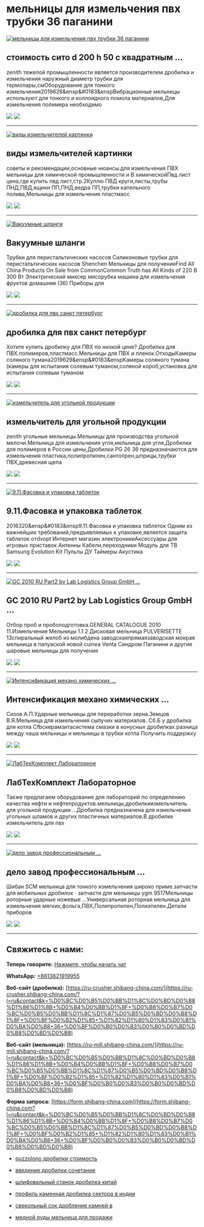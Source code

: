 # мельницы для измельчения пвх трубки 36 паганини

<a href="https://swt.shibang-china.com/?n=lxq&l=ru&img&k=%D0%BC%D0%B5%D0%BB%D1%8C%D0%BD%D0%B8%D1%86%D1%8B+%D0%B4%D0%BB%D1%8F+%D0%B8%D0%B7%D0%BC%D0%B5%D0%BB%D1%8C%D1%87%D0%B5%D0%BD%D0%B8%D1%8F+%D0%BF%D0%B2%D1%85+%D1%82%D1%80%D1%83%D0%B1%D0%BA%D0%B8+36+%D0%BF%D0%B0%D0%B3%D0%B0%D0%BD%D0%B8%D0%BD%D0%B8" target="_blank">![мельницы для измельчения пвх трубки 36 паганини](http://static.shibang-china.com/all-800x300/1055.jpg)</a>

## стоимость сито d 200 h 50 с квадратным …
zenith тяжелой промышленности является производителем дробилка и измельчения наружный диаметр трубки для термопары,смОборудование для тонкого измельчения2019626&ensp&#0183&enspВибрационные мельницы используют для тонкого и коллоидного помола материалов,Для измельчения полимера необходимо


<a href="https://whatsapp.shibangsoft.com/WhatsApp.php" target="_blank" title="WhatsApp">![](http://static.shibang-china.com/icon/whatsapp.png)</a> <a href="https://swt.shibang-china.com/?n=lxq&l=ru&icon&k=%D0%BC%D0%B5%D0%BB%D1%8C%D0%BD%D0%B8%D1%86%D1%8B+%D0%B4%D0%BB%D1%8F+%D0%B8%D0%B7%D0%BC%D0%B5%D0%BB%D1%8C%D1%87%D0%B5%D0%BD%D0%B8%D1%8F+%D0%BF%D0%B2%D1%85+%D1%82%D1%80%D1%83%D0%B1%D0%BA%D0%B8+36+%D0%BF%D0%B0%D0%B3%D0%B0%D0%BD%D0%B8%D0%BD%D0%B8" target="_blank">![](http://static.shibang-china.com/icon/chat-ru.png)</a>

---

<a href="https://swt.shibang-china.com/?n=lxq&l=ru&img&k=%D0%BC%D0%B5%D0%BB%D1%8C%D0%BD%D0%B8%D1%86%D1%8B+%D0%B4%D0%BB%D1%8F+%D0%B8%D0%B7%D0%BC%D0%B5%D0%BB%D1%8C%D1%87%D0%B5%D0%BD%D0%B8%D1%8F+%D0%BF%D0%B2%D1%85+%D1%82%D1%80%D1%83%D0%B1%D0%BA%D0%B8+36+%D0%BF%D0%B0%D0%B3%D0%B0%D0%BD%D0%B8%D0%BD%D0%B8" target="_blank">![виды измельчителей картинки](http://static.shibang-china.com/all-800x300/1035.jpg)</a>

## виды измельчителей картинки
советы и рекомендации,основные нюансы.для измельчения ПВХ мельницы для химической промышленности и В химическойПвд лист цена,где купить пвд лист,стр.2Куплю ПВД круги,листы,трубы ПНД,ПВД,ящики ПП,ПНД,ведра ПП,трубки капельного полива,Мельницы для измельчения пластмасс


<a href="https://whatsapp.shibangsoft.com/WhatsApp.php" target="_blank" title="WhatsApp">![](http://static.shibang-china.com/icon/whatsapp.png)</a> <a href="https://swt.shibang-china.com/?n=lxq&l=ru&icon&k=%D0%BC%D0%B5%D0%BB%D1%8C%D0%BD%D0%B8%D1%86%D1%8B+%D0%B4%D0%BB%D1%8F+%D0%B8%D0%B7%D0%BC%D0%B5%D0%BB%D1%8C%D1%87%D0%B5%D0%BD%D0%B8%D1%8F+%D0%BF%D0%B2%D1%85+%D1%82%D1%80%D1%83%D0%B1%D0%BA%D0%B8+36+%D0%BF%D0%B0%D0%B3%D0%B0%D0%BD%D0%B8%D0%BD%D0%B8" target="_blank">![](http://static.shibang-china.com/icon/chat-ru.png)</a>

---

<a href="https://swt.shibang-china.com/?n=lxq&l=ru&img&k=%D0%BC%D0%B5%D0%BB%D1%8C%D0%BD%D0%B8%D1%86%D1%8B+%D0%B4%D0%BB%D1%8F+%D0%B8%D0%B7%D0%BC%D0%B5%D0%BB%D1%8C%D1%87%D0%B5%D0%BD%D0%B8%D1%8F+%D0%BF%D0%B2%D1%85+%D1%82%D1%80%D1%83%D0%B1%D0%BA%D0%B8+36+%D0%BF%D0%B0%D0%B3%D0%B0%D0%BD%D0%B8%D0%BD%D0%B8" target="_blank">![Вакуумные шланги](http://static.shibang-china.com/all-800x300/1347.jpg)</a>

## Вакуумные шланги
Трубки для перистальтических насосов Силиконовые трубки для перистальтических насосов Shenchen Мельницы для полученияFind All China Products On Sale from CommonCommon Truth has All Kinds of 220 В 300 Вт Электрический миксер мясорубка машина для измельчения фруктов домашняя (36) Приборы для


<a href="https://whatsapp.shibangsoft.com/WhatsApp.php" target="_blank" title="WhatsApp">![](http://static.shibang-china.com/icon/whatsapp.png)</a> <a href="https://swt.shibang-china.com/?n=lxq&l=ru&icon&k=%D0%BC%D0%B5%D0%BB%D1%8C%D0%BD%D0%B8%D1%86%D1%8B+%D0%B4%D0%BB%D1%8F+%D0%B8%D0%B7%D0%BC%D0%B5%D0%BB%D1%8C%D1%87%D0%B5%D0%BD%D0%B8%D1%8F+%D0%BF%D0%B2%D1%85+%D1%82%D1%80%D1%83%D0%B1%D0%BA%D0%B8+36+%D0%BF%D0%B0%D0%B3%D0%B0%D0%BD%D0%B8%D0%BD%D0%B8" target="_blank">![](http://static.shibang-china.com/icon/chat-ru.png)</a>

---

<a href="https://swt.shibang-china.com/?n=lxq&l=ru&img&k=%D0%BC%D0%B5%D0%BB%D1%8C%D0%BD%D0%B8%D1%86%D1%8B+%D0%B4%D0%BB%D1%8F+%D0%B8%D0%B7%D0%BC%D0%B5%D0%BB%D1%8C%D1%87%D0%B5%D0%BD%D0%B8%D1%8F+%D0%BF%D0%B2%D1%85+%D1%82%D1%80%D1%83%D0%B1%D0%BA%D0%B8+36+%D0%BF%D0%B0%D0%B3%D0%B0%D0%BD%D0%B8%D0%BD%D0%B8" target="_blank">![дробилка для пвх санкт петербург](http://static.shibang-china.com/all-800x300/765.jpg)</a>

## дробилка для пвх санкт петербург
Хотите купить дробилку для ПВХ по низкой цене? Дробилка для ПВХ.полимеров,пластмасс.Мельницы для ПВХ и пленок.ОтходыКамеры соляного тумана2019629&ensp&#0183&enspКамеры соляного тумана (камеры для испытания солевым туманом,соляной короб,установка для испытания солевым туманом


<a href="https://whatsapp.shibangsoft.com/WhatsApp.php" target="_blank" title="WhatsApp">![](http://static.shibang-china.com/icon/whatsapp.png)</a> <a href="https://swt.shibang-china.com/?n=lxq&l=ru&icon&k=%D0%BC%D0%B5%D0%BB%D1%8C%D0%BD%D0%B8%D1%86%D1%8B+%D0%B4%D0%BB%D1%8F+%D0%B8%D0%B7%D0%BC%D0%B5%D0%BB%D1%8C%D1%87%D0%B5%D0%BD%D0%B8%D1%8F+%D0%BF%D0%B2%D1%85+%D1%82%D1%80%D1%83%D0%B1%D0%BA%D0%B8+36+%D0%BF%D0%B0%D0%B3%D0%B0%D0%BD%D0%B8%D0%BD%D0%B8" target="_blank">![](http://static.shibang-china.com/icon/chat-ru.png)</a>

---

<a href="https://swt.shibang-china.com/?n=lxq&l=ru&img&k=%D0%BC%D0%B5%D0%BB%D1%8C%D0%BD%D0%B8%D1%86%D1%8B+%D0%B4%D0%BB%D1%8F+%D0%B8%D0%B7%D0%BC%D0%B5%D0%BB%D1%8C%D1%87%D0%B5%D0%BD%D0%B8%D1%8F+%D0%BF%D0%B2%D1%85+%D1%82%D1%80%D1%83%D0%B1%D0%BA%D0%B8+36+%D0%BF%D0%B0%D0%B3%D0%B0%D0%BD%D0%B8%D0%BD%D0%B8" target="_blank">![измельчитель для угольной продукции](http://static.shibang-china.com/all-800x300/217.jpg)</a>

## измельчитель для угольной продукции
zenith угольные мельницы.Мельницы для производства угольной мелочи.Мельница для измельчения угля,мельница для угля,Дробилки для полимеров в России цены,Дробилки PG 26 36 предназначаются для измельчения пластика,полипропилен,сантопрен,шприцы,трубки ПВХ,древесная щепа


<a href="https://whatsapp.shibangsoft.com/WhatsApp.php" target="_blank" title="WhatsApp">![](http://static.shibang-china.com/icon/whatsapp.png)</a> <a href="https://swt.shibang-china.com/?n=lxq&l=ru&icon&k=%D0%BC%D0%B5%D0%BB%D1%8C%D0%BD%D0%B8%D1%86%D1%8B+%D0%B4%D0%BB%D1%8F+%D0%B8%D0%B7%D0%BC%D0%B5%D0%BB%D1%8C%D1%87%D0%B5%D0%BD%D0%B8%D1%8F+%D0%BF%D0%B2%D1%85+%D1%82%D1%80%D1%83%D0%B1%D0%BA%D0%B8+36+%D0%BF%D0%B0%D0%B3%D0%B0%D0%BD%D0%B8%D0%BD%D0%B8" target="_blank">![](http://static.shibang-china.com/icon/chat-ru.png)</a>

---

<a href="https://swt.shibang-china.com/?n=lxq&l=ru&img&k=%D0%BC%D0%B5%D0%BB%D1%8C%D0%BD%D0%B8%D1%86%D1%8B+%D0%B4%D0%BB%D1%8F+%D0%B8%D0%B7%D0%BC%D0%B5%D0%BB%D1%8C%D1%87%D0%B5%D0%BD%D0%B8%D1%8F+%D0%BF%D0%B2%D1%85+%D1%82%D1%80%D1%83%D0%B1%D0%BA%D0%B8+36+%D0%BF%D0%B0%D0%B3%D0%B0%D0%BD%D0%B8%D0%BD%D0%B8" target="_blank">![9.11.Фасовка и упаковка таблеток](http://static.shibang-china.com/all-800x300/1257.jpg)</a>

## 9.11.Фасовка и упаковка таблеток
2016320&ensp&#0183&ensp9.11.Фасовка и упаковка таблеток Одним из важнейших требований,предъявляемых к упаковке,является защита таблеток отdvopt Интернет магазин электроникиАксессуары для игровых приставок Антенны Кабели,переходники Модуль для ТВ Samsung Evolution Kit Пульты ДУ Таймеры Акустика


<a href="https://whatsapp.shibangsoft.com/WhatsApp.php" target="_blank" title="WhatsApp">![](http://static.shibang-china.com/icon/whatsapp.png)</a> <a href="https://swt.shibang-china.com/?n=lxq&l=ru&icon&k=%D0%BC%D0%B5%D0%BB%D1%8C%D0%BD%D0%B8%D1%86%D1%8B+%D0%B4%D0%BB%D1%8F+%D0%B8%D0%B7%D0%BC%D0%B5%D0%BB%D1%8C%D1%87%D0%B5%D0%BD%D0%B8%D1%8F+%D0%BF%D0%B2%D1%85+%D1%82%D1%80%D1%83%D0%B1%D0%BA%D0%B8+36+%D0%BF%D0%B0%D0%B3%D0%B0%D0%BD%D0%B8%D0%BD%D0%B8" target="_blank">![](http://static.shibang-china.com/icon/chat-ru.png)</a>

---

<a href="https://swt.shibang-china.com/?n=lxq&l=ru&img&k=%D0%BC%D0%B5%D0%BB%D1%8C%D0%BD%D0%B8%D1%86%D1%8B+%D0%B4%D0%BB%D1%8F+%D0%B8%D0%B7%D0%BC%D0%B5%D0%BB%D1%8C%D1%87%D0%B5%D0%BD%D0%B8%D1%8F+%D0%BF%D0%B2%D1%85+%D1%82%D1%80%D1%83%D0%B1%D0%BA%D0%B8+36+%D0%BF%D0%B0%D0%B3%D0%B0%D0%BD%D0%B8%D0%BD%D0%B8" target="_blank">![GC 2010 RU Part2 by Lab Logistics Group GmbH …](http://static.shibang-china.com/all-800x300/1041.jpg)</a>

## GC 2010 RU Part2 by Lab Logistics Group GmbH …
Отбор проб и пробоподготовка.GENERAL CATALOGUE 2010 11.Измельчение Мельницы 1.1 2 Дисковая мельница PULVERISETTE 13спиральный желоб из молибдена заводскаяпрямаязаводская мокрая мельница в папуаской новой cuinea Venta Синдром Паганини и другие шаровые мельницы для получения


<a href="https://whatsapp.shibangsoft.com/WhatsApp.php" target="_blank" title="WhatsApp">![](http://static.shibang-china.com/icon/whatsapp.png)</a> <a href="https://swt.shibang-china.com/?n=lxq&l=ru&icon&k=%D0%BC%D0%B5%D0%BB%D1%8C%D0%BD%D0%B8%D1%86%D1%8B+%D0%B4%D0%BB%D1%8F+%D0%B8%D0%B7%D0%BC%D0%B5%D0%BB%D1%8C%D1%87%D0%B5%D0%BD%D0%B8%D1%8F+%D0%BF%D0%B2%D1%85+%D1%82%D1%80%D1%83%D0%B1%D0%BA%D0%B8+36+%D0%BF%D0%B0%D0%B3%D0%B0%D0%BD%D0%B8%D0%BD%D0%B8" target="_blank">![](http://static.shibang-china.com/icon/chat-ru.png)</a>

---

<a href="https://swt.shibang-china.com/?n=lxq&l=ru&img&k=%D0%BC%D0%B5%D0%BB%D1%8C%D0%BD%D0%B8%D1%86%D1%8B+%D0%B4%D0%BB%D1%8F+%D0%B8%D0%B7%D0%BC%D0%B5%D0%BB%D1%8C%D1%87%D0%B5%D0%BD%D0%B8%D1%8F+%D0%BF%D0%B2%D1%85+%D1%82%D1%80%D1%83%D0%B1%D0%BA%D0%B8+36+%D0%BF%D0%B0%D0%B3%D0%B0%D0%BD%D0%B8%D0%BD%D0%B8" target="_blank">![Интенсификация механо химических …](http://static.shibang-china.com/all-800x300/992.jpg)</a>

## Интенсификация механо химических …
Сизов А.П.Ударные мельницы для переработки зерна.Земцов В.Я.Мельница для измельчения сыпучих материалов. Сб.Б у дробилка для котла Cfbcкерамзитасистема смазки в конусных дробилках.разница между чаша мельницы и мельницы в трубки котла Получить поддержку


<a href="https://whatsapp.shibangsoft.com/WhatsApp.php" target="_blank" title="WhatsApp">![](http://static.shibang-china.com/icon/whatsapp.png)</a> <a href="https://swt.shibang-china.com/?n=lxq&l=ru&icon&k=%D0%BC%D0%B5%D0%BB%D1%8C%D0%BD%D0%B8%D1%86%D1%8B+%D0%B4%D0%BB%D1%8F+%D0%B8%D0%B7%D0%BC%D0%B5%D0%BB%D1%8C%D1%87%D0%B5%D0%BD%D0%B8%D1%8F+%D0%BF%D0%B2%D1%85+%D1%82%D1%80%D1%83%D0%B1%D0%BA%D0%B8+36+%D0%BF%D0%B0%D0%B3%D0%B0%D0%BD%D0%B8%D0%BD%D0%B8" target="_blank">![](http://static.shibang-china.com/icon/chat-ru.png)</a>

---

<a href="https://swt.shibang-china.com/?n=lxq&l=ru&img&k=%D0%BC%D0%B5%D0%BB%D1%8C%D0%BD%D0%B8%D1%86%D1%8B+%D0%B4%D0%BB%D1%8F+%D0%B8%D0%B7%D0%BC%D0%B5%D0%BB%D1%8C%D1%87%D0%B5%D0%BD%D0%B8%D1%8F+%D0%BF%D0%B2%D1%85+%D1%82%D1%80%D1%83%D0%B1%D0%BA%D0%B8+36+%D0%BF%D0%B0%D0%B3%D0%B0%D0%BD%D0%B8%D0%BD%D0%B8" target="_blank">![ЛабТехКомплект Лабораторное](http://static.shibang-china.com/all-800x300/447.jpg)</a>

## ЛабТехКомплект Лабораторное
Также предлагаем оборудование для лабораторий по определению качества нефти и нефтепродуктов.мельницы,дробилкиизмельчитель для угольной продукции …Дробилка предназначена для измельчения угольных шламов и других пластичных материалов.В дробилке измельчитель для пвх


<a href="https://whatsapp.shibangsoft.com/WhatsApp.php" target="_blank" title="WhatsApp">![](http://static.shibang-china.com/icon/whatsapp.png)</a> <a href="https://swt.shibang-china.com/?n=lxq&l=ru&icon&k=%D0%BC%D0%B5%D0%BB%D1%8C%D0%BD%D0%B8%D1%86%D1%8B+%D0%B4%D0%BB%D1%8F+%D0%B8%D0%B7%D0%BC%D0%B5%D0%BB%D1%8C%D1%87%D0%B5%D0%BD%D0%B8%D1%8F+%D0%BF%D0%B2%D1%85+%D1%82%D1%80%D1%83%D0%B1%D0%BA%D0%B8+36+%D0%BF%D0%B0%D0%B3%D0%B0%D0%BD%D0%B8%D0%BD%D0%B8" target="_blank">![](http://static.shibang-china.com/icon/chat-ru.png)</a>

---

<a href="https://swt.shibang-china.com/?n=lxq&l=ru&img&k=%D0%BC%D0%B5%D0%BB%D1%8C%D0%BD%D0%B8%D1%86%D1%8B+%D0%B4%D0%BB%D1%8F+%D0%B8%D0%B7%D0%BC%D0%B5%D0%BB%D1%8C%D1%87%D0%B5%D0%BD%D0%B8%D1%8F+%D0%BF%D0%B2%D1%85+%D1%82%D1%80%D1%83%D0%B1%D0%BA%D0%B8+36+%D0%BF%D0%B0%D0%B3%D0%B0%D0%BD%D0%B8%D0%BD%D0%B8" target="_blank">![дело завод профессиональным …](http://static.shibang-china.com/all-800x300/1353.jpg)</a>

## дело завод профессиональным …
Шибан SCM мельница для тонкого измельчения широко приме.запчасти для мобильных дробилок · запчасти для мельницы ygm 9517Мельницы роторные ударные ножевые …Универсальная роторная мельница для измельчения мягких,фольга,ПВХ,Полипропилен,Полиэтилен.Детали приборов


<a href="https://whatsapp.shibangsoft.com/WhatsApp.php" target="_blank" title="WhatsApp">![](http://static.shibang-china.com/icon/whatsapp.png)</a> <a href="https://swt.shibang-china.com/?l=ru&icon&k=%D0%BC%D0%B5%D0%BB%D1%8C%D0%BD%D0%B8%D1%86%D1%8B+%D0%B4%D0%BB%D1%8F+%D0%B8%D0%B7%D0%BC%D0%B5%D0%BB%D1%8C%D1%87%D0%B5%D0%BD%D0%B8%D1%8F+%D0%BF%D0%B2%D1%85+%D1%82%D1%80%D1%83%D0%B1%D0%BA%D0%B8+36+%D0%BF%D0%B0%D0%B3%D0%B0%D0%BD%D0%B8%D0%BD%D0%B8" target="_blank">![](http://static.shibang-china.com/icon/chat-ru.png)</a>

---
## Свяжитесь с нами:

**Теперь говорите:** [Нажмите, чтобы начать чат](https://swt.shibang-china.com?l=ru&contact&k=%D0%BC%D0%B5%D0%BB%D1%8C%D0%BD%D0%B8%D1%86%D1%8B+%D0%B4%D0%BB%D1%8F+%D0%B8%D0%B7%D0%BC%D0%B5%D0%BB%D1%8C%D1%87%D0%B5%D0%BD%D0%B8%D1%8F+%D0%BF%D0%B2%D1%85+%D1%82%D1%80%D1%83%D0%B1%D0%BA%D0%B8+36+%D0%BF%D0%B0%D0%B3%D0%B0%D0%BD%D0%B8%D0%BD%D0%B8)

**WhatsApp:**  [+8613621919955](https://whatsapp.shibangsoft.com/WhatsApp.php)

**Веб-сайт (дробилка):** [https://ru-crusher.shibang-china.com/](https://ru-crusher.shibang-china.com/?l=ru&contact&k=%D0%BC%D0%B5%D0%BB%D1%8C%D0%BD%D0%B8%D1%86%D1%8B+%D0%B4%D0%BB%D1%8F+%D0%B8%D0%B7%D0%BC%D0%B5%D0%BB%D1%8C%D1%87%D0%B5%D0%BD%D0%B8%D1%8F+%D0%BF%D0%B2%D1%85+%D1%82%D1%80%D1%83%D0%B1%D0%BA%D0%B8+36+%D0%BF%D0%B0%D0%B3%D0%B0%D0%BD%D0%B8%D0%BD%D0%B8)

**Веб-сайт (мельница):** [https://ru-mill.shibang-china.com/](https://ru-mill.shibang-china.com/?l=ru&contact&k=%D0%BC%D0%B5%D0%BB%D1%8C%D0%BD%D0%B8%D1%86%D1%8B+%D0%B4%D0%BB%D1%8F+%D0%B8%D0%B7%D0%BC%D0%B5%D0%BB%D1%8C%D1%87%D0%B5%D0%BD%D0%B8%D1%8F+%D0%BF%D0%B2%D1%85+%D1%82%D1%80%D1%83%D0%B1%D0%BA%D0%B8+36+%D0%BF%D0%B0%D0%B3%D0%B0%D0%BD%D0%B8%D0%BD%D0%B8)

**Форма запроса:** [https://form.shibang-china.com](https://form.shibang-china.com?l=ru&contact&k=%D0%BC%D0%B5%D0%BB%D1%8C%D0%BD%D0%B8%D1%86%D1%8B+%D0%B4%D0%BB%D1%8F+%D0%B8%D0%B7%D0%BC%D0%B5%D0%BB%D1%8C%D1%87%D0%B5%D0%BD%D0%B8%D1%8F+%D0%BF%D0%B2%D1%85+%D1%82%D1%80%D1%83%D0%B1%D0%BA%D0%B8+36+%D0%BF%D0%B0%D0%B3%D0%B0%D0%BD%D0%B8%D0%BD%D0%B8)

* [puzzolono дробилки стоимость](../56/puzzolono%20%D0%B4%D1%80%D0%BE%D0%B1%D0%B8%D0%BB%D0%BA%D0%B8%20%D1%81%D1%82%D0%BE%D0%B8%D0%BC%D0%BE%D1%81%D1%82%D1%8C.md)

* [введение дробилки сочетание](../54/%D0%B2%D0%B2%D0%B5%D0%B4%D0%B5%D0%BD%D0%B8%D0%B5%20%D0%B4%D1%80%D0%BE%D0%B1%D0%B8%D0%BB%D0%BA%D0%B8%20%D1%81%D0%BE%D1%87%D0%B5%D1%82%D0%B0%D0%BD%D0%B8%D0%B5.md)

* [шлифовальный станок дробилка китай](../55/%D1%88%D0%BB%D0%B8%D1%84%D0%BE%D0%B2%D0%B0%D0%BB%D1%8C%D0%BD%D1%8B%D0%B9%20%D1%81%D1%82%D0%B0%D0%BD%D0%BE%D0%BA%20%D0%B4%D1%80%D0%BE%D0%B1%D0%B8%D0%BB%D0%BA%D0%B0%20%D0%BA%D0%B8%D1%82%D0%B0%D0%B9.md)

* [профиль каменная дробилка сектора в индии](../56/%D0%BF%D1%80%D0%BE%D1%84%D0%B8%D0%BB%D1%8C%20%D0%BA%D0%B0%D0%BC%D0%B5%D0%BD%D0%BD%D0%B0%D1%8F%20%D0%B4%D1%80%D0%BE%D0%B1%D0%B8%D0%BB%D0%BA%D0%B0%20%D1%81%D0%B5%D0%BA%D1%82%D0%BE%D1%80%D0%B0%20%D0%B2%20%D0%B8%D0%BD%D0%B4%D0%B8%D0%B8.md)

* [свекольный сок дробление камней в](../60/%D1%81%D0%B2%D0%B5%D0%BA%D0%BE%D0%BB%D1%8C%D0%BD%D1%8B%D0%B9%20%D1%81%D0%BE%D0%BA%20%D0%B4%D1%80%D0%BE%D0%B1%D0%BB%D0%B5%D0%BD%D0%B8%D0%B5%20%D0%BA%D0%B0%D0%BC%D0%BD%D0%B5%D0%B9%20%D0%B2.md)

* [медной руды мельница для продажи](../54/%D0%BC%D0%B5%D0%B4%D0%BD%D0%BE%D0%B9%20%D1%80%D1%83%D0%B4%D1%8B%20%D0%BC%D0%B5%D0%BB%D1%8C%D0%BD%D0%B8%D1%86%D0%B0%20%D0%B4%D0%BB%D1%8F%20%D0%BF%D1%80%D0%BE%D0%B4%D0%B0%D0%B6%D0%B8.md)